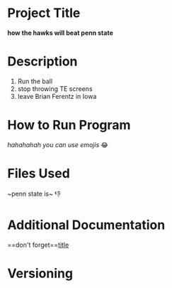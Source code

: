 # Project Title
**how the hawks will beat penn state**
# Description
1. Run the ball
2. stop throwing TE screens
3. leave Brian Ferentz in Iowa
# How to Run Program
*hahahahah you can use emojis* 😂
# Files Used
~penn state is~ 👎
# Additional Documentation
==don't forget==[title](https://www.espn.com/college-football/game/_/gameId/401282758)
# Versioning
